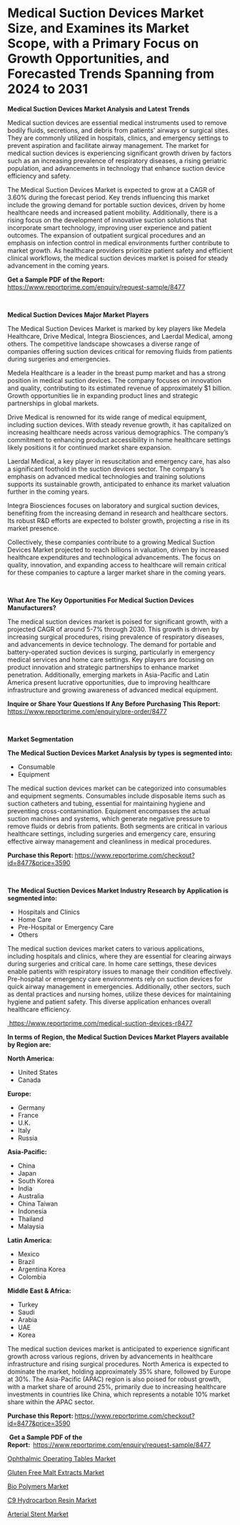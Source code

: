 <p><h1>Medical Suction Devices Market Size, and Examines its Market Scope, with a Primary Focus on Growth Opportunities, and Forecasted Trends Spanning from 2024 to 2031</h1></p><p><strong>Medical Suction Devices Market Analysis and Latest Trends</strong></p>
<p><p>Medical suction devices are essential medical instruments used to remove bodily fluids, secretions, and debris from patients' airways or surgical sites. They are commonly utilized in hospitals, clinics, and emergency settings to prevent aspiration and facilitate airway management. The market for medical suction devices is experiencing significant growth driven by factors such as an increasing prevalence of respiratory diseases, a rising geriatric population, and advancements in technology that enhance suction device efficiency and safety.</p><p>The Medical Suction Devices Market is expected to grow at a CAGR of 3.60% during the forecast period. Key trends influencing this market include the growing demand for portable suction devices, driven by home healthcare needs and increased patient mobility. Additionally, there is a rising focus on the development of innovative suction solutions that incorporate smart technology, improving user experience and patient outcomes. The expansion of outpatient surgical procedures and an emphasis on infection control in medical environments further contribute to market growth. As healthcare providers prioritize patient safety and efficient clinical workflows, the medical suction devices market is poised for steady advancement in the coming years.</p></p>
<p><strong>Get a Sample PDF of the Report:&nbsp;</strong> <a href="https://www.reportprime.com/enquiry/request-sample/8477?utm_campaign=116&utm_medium=2&utm_source=Github&utm_content=ia&utm_term=10102024&utm_id=medical-suction-devices">https://www.reportprime.com/enquiry/request-sample/8477</a></p>
<p>&nbsp;</p>
<p><strong>Medical Suction Devices Major Market Players</strong></p>
<p><p>The Medical Suction Devices Market is marked by key players like Medela Healthcare, Drive Medical, Integra Biosciences, and Laerdal Medical, among others. The competitive landscape showcases a diverse range of companies offering suction devices critical for removing fluids from patients during surgeries and emergencies.</p><p>Medela Healthcare is a leader in the breast pump market and has a strong position in medical suction devices. The company focuses on innovation and quality, contributing to its estimated revenue of approximately $1 billion. Growth opportunities lie in expanding product lines and strategic partnerships in global markets.</p><p>Drive Medical is renowned for its wide range of medical equipment, including suction devices. With steady revenue growth, it has capitalized on increasing healthcare needs across various demographics. The company’s commitment to enhancing product accessibility in home healthcare settings likely positions it for continued market share expansion.</p><p>Laerdal Medical, a key player in resuscitation and emergency care, has also a significant foothold in the suction devices sector. The company’s emphasis on advanced medical technologies and training solutions supports its sustainable growth, anticipated to enhance its market valuation further in the coming years.</p><p>Integra Biosciences focuses on laboratory and surgical suction devices, benefiting from the increasing demand in research and healthcare sectors. Its robust R&D efforts are expected to bolster growth, projecting a rise in its market presence.</p><p>Collectively, these companies contribute to a growing Medical Suction Devices Market projected to reach billions in valuation, driven by increased healthcare expenditures and technological advancements. The focus on quality, innovation, and expanding access to healthcare will remain critical for these companies to capture a larger market share in the coming years.</p></p>
<p>&nbsp;</p>
<p><strong>What Are The Key Opportunities For Medical Suction Devices Manufacturers?</strong></p>
<p><p>The medical suction devices market is poised for significant growth, with a projected CAGR of around 5-7% through 2030. This growth is driven by increasing surgical procedures, rising prevalence of respiratory diseases, and advancements in device technology. The demand for portable and battery-operated suction devices is surging, particularly in emergency medical services and home care settings. Key players are focusing on product innovation and strategic partnerships to enhance market penetration. Additionally, emerging markets in Asia-Pacific and Latin America present lucrative opportunities, due to improving healthcare infrastructure and growing awareness of advanced medical equipment.</p></p>
<p><strong>Inquire or Share Your Questions If Any Before Purchasing This Report:</strong> <a href="https://www.reportprime.com/enquiry/pre-order/8477?utm_campaign=116&utm_medium=2&utm_source=Github&utm_content=ia&utm_term=10102024&utm_id=medical-suction-devices">https://www.reportprime.com/enquiry/pre-order/8477</a></p>
<p>&nbsp;</p>
<p><strong>Market Segmentation</strong></p>
<p><strong>The Medical Suction Devices Market Analysis by types is segmented into:</strong></p>
<p><ul><li>Consumable</li><li>Equipment</li></ul></p>
<p><p>The medical suction devices market can be categorized into consumables and equipment segments. Consumables include disposable items such as suction catheters and tubing, essential for maintaining hygiene and preventing cross-contamination. Equipment encompasses the actual suction machines and systems, which generate negative pressure to remove fluids or debris from patients. Both segments are critical in various healthcare settings, including surgeries and emergency care, ensuring effective airway management and cleanliness in medical procedures.</p></p>
<p><strong>Purchase this Report:&nbsp;</strong><a href="https://www.reportprime.com/checkout?id=8477&price=3590&utm_campaign=116&utm_medium=2&utm_source=Github&utm_content=ia&utm_term=10102024&utm_id=medical-suction-devices">https://www.reportprime.com/checkout?id=8477&price=3590</a></p>
<p>&nbsp;</p>
<p><strong>The Medical Suction Devices Market Industry Research by Application is segmented into:</strong></p>
<p><ul><li>Hospitals and Clinics</li><li>Home Care</li><li>Pre-Hospital or Emergency Care</li><li>Others</li></ul></p>
<p><p>The medical suction devices market caters to various applications, including hospitals and clinics, where they are essential for clearing airways during surgeries and critical care. In home care settings, these devices enable patients with respiratory issues to manage their condition effectively. Pre-hospital or emergency care environments rely on suction devices for quick airway management in emergencies. Additionally, other sectors, such as dental practices and nursing homes, utilize these devices for maintaining hygiene and patient safety. This diverse application enhances overall healthcare efficiency.</p></p>
<p><a href="https://www.reportprime.com/medical-suction-devices-r8477?utm_campaign=116&utm_medium=2&utm_source=Github&utm_content=ia&utm_term=10102024&utm_id=medical-suction-devices">&nbsp;https://www.reportprime.com/medical-suction-devices-r8477</a></p>
<p><strong>In terms of Region, the Medical Suction Devices Market Players available by Region are:</strong></p>
<p>
    <p> <strong> North America: </strong>
        <ul>
            <li>United States</li>
            <li>Canada</li>
        </ul>
        </p> 
    <p> <strong> Europe: </strong>
        <ul>
            <li>Germany</li>
            <li>France</li>
            <li>U.K.</li>
            <li>Italy</li>
            <li>Russia</li>
        </ul>
        </p> 
    <p> <strong> Asia-Pacific: </strong>
        <ul>
            <li>China</li>
            <li>Japan</li>
            <li>South Korea</li>
            <li>India</li>
            <li>Australia</li>
            <li>China Taiwan</li>
            <li>Indonesia</li>
            <li>Thailand</li>
            <li>Malaysia</li>
        </ul>
        </p> 
    <p> <strong> Latin America: </strong>
        <ul>
            <li>Mexico</li>
            <li>Brazil</li>
            <li>Argentina Korea</li>
            <li>Colombia</li>
        </ul>
        </p> 
    <p> <strong> Middle East & Africa: </strong>
        <ul>
            <li>Turkey</li>
            <li>Saudi</li>
            <li>Arabia</li>
            <li>UAE</li>
            <li>Korea</li>
        </ul>
    </p>
    </p>
<p><p>The medical suction devices market is anticipated to experience significant growth across various regions, driven by advancements in healthcare infrastructure and rising surgical procedures. North America is expected to dominate the market, holding approximately 35% share, followed by Europe at 30%. The Asia-Pacific (APAC) region is also poised for robust growth, with a market share of around 25%, primarily due to increasing healthcare investments in countries like China, which represents a notable 10% market share within the APAC sector.</p></p>
<p><strong>Purchase this Report: </strong><a href="https://www.reportprime.com/checkout?id=8477&price=3590&utm_campaign=116&utm_medium=2&utm_source=Github&utm_content=ia&utm_term=10102024&utm_id=medical-suction-devices">https://www.reportprime.com/checkout?id=8477&price=3590</a></p>
<p>&nbsp;<strong>Get a Sample PDF of the Report:&nbsp;&nbsp;</strong><a href="https://www.reportprime.com/enquiry/request-sample/8477?utm_campaign=116&utm_medium=2&utm_source=Github&utm_content=ia&utm_term=10102024&utm_id=medical-suction-devices">https://www.reportprime.com/enquiry/request-sample/8477</a></p>
<p><strong></strong></p>
<p><p><a href="https://github.com/naodanhluon8/Market-Research-Report-List-1/blob/main/ophthalmic-operating-tables-market.md?utm_campaign=116&utm_medium=2&utm_source=Github&utm_content=ia&utm_term=10102024&utm_id=medical-suction-devices">Ophthalmic Operating Tables Market</a></p><p><a href="https://issuu.com/reportprime-2/docs/gluten-free-malt-extracts-market-si_ebcc3016e39fe6?utm_campaign=116&utm_medium=2&utm_source=Github&utm_content=ia&utm_term=10102024&utm_id=medical-suction-devices">Gluten Free Malt Extracts Market</a></p><p><a href="https://www.linkedin.com/pulse/sustainability-trends-bio-polymers-industry-market-implications-ohwac?utm_campaign=116&utm_medium=2&utm_source=Github&utm_content=ia&utm_term=10102024&utm_id=medical-suction-devices">Bio Polymers Market</a></p><p><a href="https://www.linkedin.com/pulse/navigating-c9-hydrocarbon-resin-market-expert-analysis-forecast-d8g6c?utm_campaign=116&utm_medium=2&utm_source=Github&utm_content=ia&utm_term=10102024&utm_id=medical-suction-devices">C9 Hydrocarbon Resin Market</a></p><p><a href="https://github.com/yoshih12/Market-Research-Report-List-4/blob/main/arterial-stent-market.md?utm_campaign=116&utm_medium=2&utm_source=Github&utm_content=ia&utm_term=10102024&utm_id=medical-suction-devices">Arterial Stent Market</a></p></p>